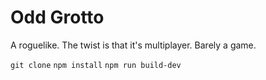 # Odd Grotto
A roguelike. The twist is that it's multiplayer. Barely a game.

`git clone`
`npm install`
`npm run build-dev`
